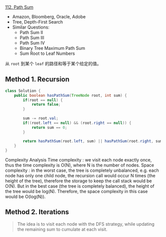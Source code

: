 [112. Path Sum](https://leetcode.com/problems/path-sum/)

* Amazon, Bloomberg, Oracle, Adobe
* Tree, Depth-First Search
* Similar Questions:
    * Path Sum II
    * Path Sum III
    * Path Sum IV
    * Binary Tree Maximum Path Sum
    * Sum Root to Leaf Numbers

从 `root` 到某个 `leaf` 的路径和等于某个给定的值。

## Method 1. Recursion

```java 
class Solution {
    public boolean hasPathSum(TreeNode root, int sum) {
        if(root == null) {
            return false;
        }
        
        sum -= root.val;
        if((root.left == null) && (root.right == null)) {
            return sum == 0;
        }
        
        return hasPathSum(root.left, sum) || hasPathSum(root.right, sum);
    }
}
```

Complexity Analysis
    Time complexity : we visit each node exactly once, thus the time complexity is O(N), where N is the number of nodes.
    Space complexity : in the worst case, the tree is completely unbalanced, e.g. each node has only one child node, the recursion call would occur N times (the height of the tree), therefore the storage to keep the call stack would be O(N). But in the best case (the tree is completely balanced), the height of the tree would be log⁡(N). Therefore, the space complexity in this case would be O(log⁡(N)). 
  
  
## Method 2. Iterations
> The idea is to visit each node with the DFS strategy, while updating the remaining sum to cumulate at each visit.

```java 

```  
